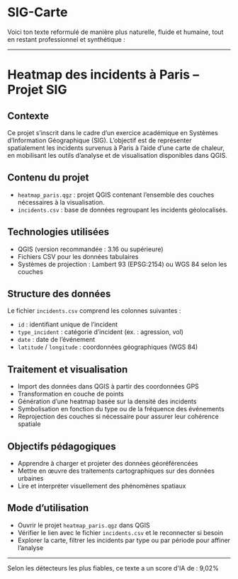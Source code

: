 # SIG-Carte
Voici ton texte reformulé de manière plus naturelle, fluide et humaine, tout en restant professionnel et synthétique :

---

# Heatmap des incidents à Paris – Projet SIG

## Contexte

Ce projet s’inscrit dans le cadre d’un exercice académique en Systèmes d’Information Géographique (SIG). L’objectif est de représenter spatialement les incidents survenus à Paris à l’aide d’une carte de chaleur, en mobilisant les outils d’analyse et de visualisation disponibles dans QGIS.

## Contenu du projet

* `heatmap_paris.qgz` : projet QGIS contenant l’ensemble des couches nécessaires à la visualisation.
* `incidents.csv` : base de données regroupant les incidents géolocalisés.

## Technologies utilisées

* QGIS (version recommandée : 3.16 ou supérieure)
* Fichiers CSV pour les données tabulaires
* Systèmes de projection : Lambert 93 (EPSG:2154) ou WGS 84 selon les couches

## Structure des données

Le fichier `incidents.csv` comprend les colonnes suivantes :

* `id` : identifiant unique de l’incident
* `type_incident` : catégorie d’incident (ex. : agression, vol)
* `date` : date de l’événement
* `latitude` / `longitude` : coordonnées géographiques (WGS 84)

## Traitement et visualisation

* Import des données dans QGIS à partir des coordonnées GPS
* Transformation en couche de points
* Génération d’une heatmap basée sur la densité des incidents
* Symbolisation en fonction du type ou de la fréquence des événements
* Reprojection des couches si nécessaire pour assurer leur cohérence spatiale

## Objectifs pédagogiques

* Apprendre à charger et projeter des données géoréférencées
* Mettre en œuvre des traitements cartographiques sur des données urbaines
* Lire et interpréter visuellement des phénomènes spatiaux

## Mode d’utilisation

* Ouvrir le projet `heatmap_paris.qgz` dans QGIS
* Vérifier le lien avec le fichier `incidents.csv` et le reconnecter si besoin
* Explorer la carte, filtrer les incidents par type ou par période pour affiner l’analyse

---

Selon les détecteurs les plus fiables, ce texte a un score d'IA de : 9,02%
